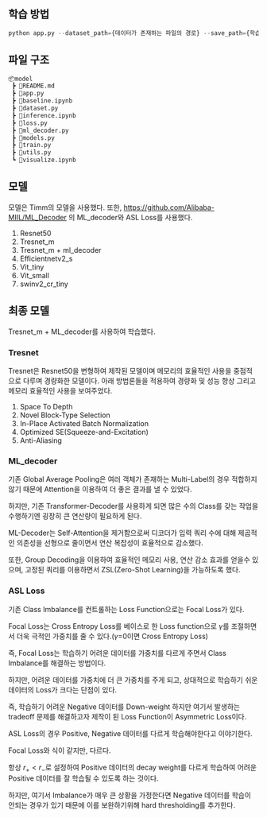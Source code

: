 ## 학습 방법
``` python 
python app.py --dataset_path={데이터가 존재하는 파일의 경로} --save_path={학습된 모델 저장 경로} --model_name={model.py에 존재하는 모델의 class} --seed={지정된 seed} --num_workers={GPU의 workers의 수}  --epochs={epoch} --batch={batch} --resize={resize} --lr={시작 학습률} --eta_min={최종 학습률} --weight_decay={AdamW에서 지정하는 weight_decay}
```

## 파일 구조
``` bash
📦model
 ┣ 📜README.md
 ┣ 📜app.py
 ┣ 📜baseline.ipynb
 ┣ 📜dataset.py
 ┣ 📜inference.ipynb
 ┣ 📜loss.py
 ┣ 📜ml_decoder.py
 ┣ 📜models.py
 ┣ 📜train.py
 ┣ 📜utils.py
 ┗ 📜visualize.ipynb
```

## 모델
모델은 Timm의 모델을 사용했다.
또한, https://github.com/Alibaba-MIIL/ML_Decoder 의 ML_decoder와 ASL Loss를 사용했다.
1. Resnet50
2. Tresnet_m
3. Tresnet_m + ml_decoder
4. Efficientnetv2_s
5. Vit_tiny
6. Vit_small
7. swinv2_cr_tiny

## 최종 모델
Tresnet_m + ML_decoder를 사용하여 학습했다.
### Tresnet
Tresnet은 Resnet50을 변형하여 제작된 모델이며 메모리의 효율적인 사용을 중점적으로 다루며 경량화한 모델이다.
아래 방법론들을 적용하여 경량화 및 성능 향상 그리고 메모리 효율적인 사용을 보여주었다.
1. Space To Depth
2. Novel Block-Type Selection
3. In-Place Activated Batch Normalization
4. Optimized SE(Squeeze-and-Excitation)
5. Anti-Aliasing

### ML_decoder
기존 Global Average Pooling은 여러 객체가 존재하는 Multi-Label의 경우 적합하지 않기 때문에 Attention을 이용하여 더 좋은 결과를 낼 수 있었다.

하지만, 기존 Transformer-Decoder를 사용하게 되면 많은 수의 Class를 갖는 작업을 수행하기엔 굉장히 큰 연산량이 필요하게 된다.

ML-Decoder는 Self-Attention을 제거함으로써 디코더가 입력 쿼리 수에 대해 제곱적인 의존성을 선형으로 줄이면서 연산 복잡성이 효율적으로 감소했다.

또한, Group Decoding을 이용하여 효율적인 메모리 사용, 연산 감소 효과를 얻을수 있으며, 고정된 쿼리를 이용하면서 ZSL(Zero-Shot Learning)을 가능하도록 했다.

### ASL Loss

기존 Class Imbalance를 컨트롤하는 Loss Function으로는 Focal Loss가 있다.

Focal Loss는 Cross Entropy Loss를 베이스로 한 Loss function으로 $\gamma$를 조절하면서 더욱 극적인 가중치를 줄 수 있다.($\gamma$=0이면 Cross Entropy Loss)

즉, Focal Loss는 학습하기 어려운 데이터를 가중치를 다르게 주면서 Class Imbalance를 해결하는 방법이다.

하지만, 어려운 데이터를 가중치에 더 큰 가중치를 주게 되고, 상대적으로 학습하기 쉬운 데이터의 Loss가 크다는 단점이 있다.

즉, 학습하기 어려운 Negative 데이터를 Down-weight 하지만 여기서 발생하는 tradeoff 문제를 해결하고자 제작이 된 Loss Function이 Asymmetric Loss이다.

ASL Loss의 경우 Positive, Negative 데이터를 다르게 학습해야한다고 이야기한다.


Focal Loss와 식이 같지만, 다르다.

항상 $r_{+}< r_{-}$로 설정하여 Positive 데이터의 decay weight를 다르게 학습하여 어려운 Positive 데이터를 잘 학습될 수 있도록 하는 것이다.

하지만, 여기서 Imbalance가 매우 큰 상황을 가정한다면 Negative 데이터를 학습이 안되는 경우가 있기 때문에 이를 보완하기위해 hard thresholding를 추가한다.